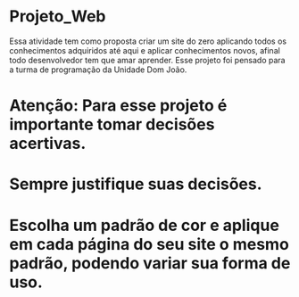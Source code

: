 # Projeto_Web
Essa atividade tem como proposta criar um site do zero aplicando todos os conhecimentos adquiridos até aqui e aplicar conhecimentos novos, afinal todo desenvolvedor tem que amar aprender. Esse projeto foi pensado para a turma de programação da Unidade Dom João.
# Atenção: Para esse projeto é importante tomar decisões acertivas.
# Sempre justifique suas decisões.
# Escolha um padrão de cor e aplique em cada página do seu site o mesmo padrão, podendo variar sua forma de uso.


